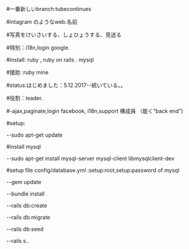 #一番新しいbranch:tubecontinues

#intagram のようなweb.名前  

#写真をけいさいする、しょひょうする、見送る 

#特別：i18n,login google.

#install: ruby , ruby on rails . mysql 

#援助 :ruby mine 

#status:はじめました：5.12.2017--続いている。。

#役割：leader.

#-ajax,paginate,login facebook, i18n,support 構成員 （能く”back end”)

#setup: 

--sudo apt-get update

#install mysql

--sudo apt-get install mysql-server mysql-client libmysqlclient-dev

#setup file config/database.yml :setup:root,setup:password of mysql

--gem update

--bundle install

--rails db:create

--rails db:migrate 

--rails db:seed 

--rails s..

